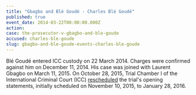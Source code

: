```yaml
---
title: "Gbagbo and Blé Goudé - Charles Blé Goudé"
published: true
event_date: 2014-03-22T00:00:00.000Z
action:
case: the-prosecutor-v-gbagbo-and-ble-goude
accused: charles-ble-goude
slug: gbagbo-and-ble-goude-events-charles-ble-goude
---
```


Blé Goudé entered ICC custody on 22 March 2014. Charges were confirmed against him on December 11, 2014. His case was joined with Laurent Gbagbo on March 11, 2015. On October 28, 2015, Trial Chamber I of the International Criminal Court (ICC) [rescheduled](https://www.icc-cpi.int/iccdocs/doc/doc2130650.pdf) the trial's opening statements, initially scheduled on November 10, 2015, to January 28, 2016.
